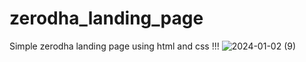 # zerodha_landing_page

Simple zerodha landing page using html and css !!!
![2024-01-02 (9)](https://github.com/khuship23/zerodha_landing_page/assets/129517420/8272e82e-ad21-422e-9b6a-47a0730a7624)


